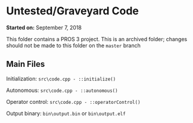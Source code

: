 # Untested/Graveyard Code

**Started on:** September 7, 2018

This folder contains a PROS 3 project.
This is an archived folder; changes should not be made to this folder on the `master` branch

## Main Files

Initialization: `src\code.cpp - ::initialize()`

Autonomous: `src\code.cpp - ::autonomous()`

Operator control: `src\code.cpp - ::operatorControl()`


Output binary: `bin\output.bin` or `bin\output.elf`
